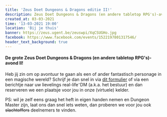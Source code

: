 ```yaml
---
title: 'Zeus Doet Dungeons & Dragons editie II!'
description: Zeus Doet Dungeons & Dragons (en andere tabletop RPG's)-avond 2
created_at: 03-03-2021
time: '13-03-2021 19:00'
location: 'Bij je thuis'
banner: https://zeus.ugent.be/zeuswpi/XqCSUGHo.jpg
facebook: https://www.facebook.com/events/1522197801317546/
header_text_background: true
---
```


#### De grote Zeus Doet Dungeons & Dragons (en andere tabletop RPG's)-avond II!
Heb jij zin om op avontuur te gaan als een of ander fantastisch personage in een magische wereld? Schrijf je dan snel in via 
[dit formulier](https://forms.gle/1r4JTNBTazGMZxDcA) of via een berichtje naar uw lievelings real-life⁻DM (a.k.a. het bestuur) en dan reserveren we een plaatsje voor jou in onze (virtuele) kelder.




PS: wil je zelf eens graag het heft in eigen handen nemen en Dungeon Master zijn, laat ons dan snel iets weten, dan proberen we voor jou ook <del>slachtoffers</del> deelnemers te vinden.

